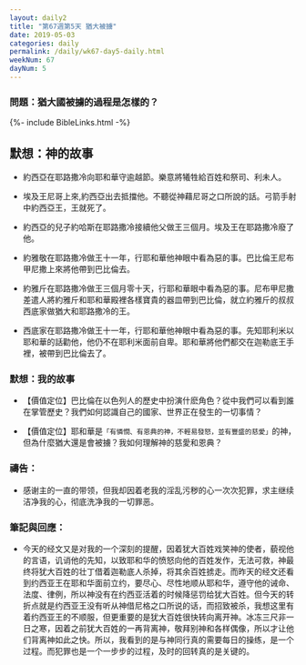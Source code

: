 ```yaml
---
layout: daily2
title: "第67週第5天 猶大被擄"
date: 2019-05-03
categories: daily
permalink: /daily/wk67-day5-daily.html
weekNum: 67
dayNum: 5
---
```


### 問題：猶大國被擄的過程是怎樣的？
 
{%- include BibleLinks.html -%}

## 默想：神的故事
+ 約西亞在耶路撒冷向耶和華守逾越節。樂意將犧牲給百姓和祭司、利未人。

+ 埃及王尼哥上來,約西亞出去抵擋他。不聽從神藉尼哥之口所說的話。弓箭手射中約西亞王，王就死了。

+ 約西亞的兒子約哈斯在耶路撒冷接續他父做王三個月。埃及王在耶路撒冷廢了他。

+ 約雅敬在耶路撒冷做王十一年，行耶和華他神眼中看為惡的事。巴比倫王尼布甲尼撒上來將他帶到巴比倫去。

+ 約雅斤在耶路撒冷做王三個月零十天，行耶和華眼中看為惡的事。尼布甲尼撒差遣人將約雅斤和耶和華殿裡各樣寶貴的器皿帶到巴比倫，就立約雅斤的叔叔西底家做猶大和耶路撒冷的王。

+ 西底家在耶路撒冷做王十一年，行耶和華他神眼中看為惡的事。先知耶利米以耶和華的話勸他，他仍不在耶利米面前自卑。耶和華將他們都交在迦勒底王手裡，被帶到巴比倫去了。

### 默想：我的故事
+ 【價值定位】巴比倫在以色列人的歷史中扮演什麽角色？從中我們可以看到誰在掌管歷史？我們如何認識自己的國家、世界正在發生的一切事情？

+ 【價值定位】耶和華是`「有憐憫、有恩典的神，不輕易發怒，並有豐盛的慈愛」`的神，但為什麼猶大還是會被擄？我如何理解神的慈愛和恩典？

### 禱告：

+ 感谢主的一直的带领，但我却因着老我的淫乱污秽的心一次次犯罪，求主继续洁净我的心，彻底洗净我的一切罪恶。

### 筆記與回應：

+ 今天的经文又是对我的一个深刻的提醒，因着犹大百姓戏笑神的使者，藐视他的言语，讥诮他的先知，以致耶和华的愤怒向他的百姓发作，无法可救，神最终将犹大百姓的壮丁借着迦勒底人杀掉，将其余百姓掳走。而昨天的经文还看到约西亚王在耶和华面前立约，要尽心、尽性地顺从耶和华，遵守他的诫命、法度、律例，所以神没有在约西亚活着的时候降惩罚给犹大百姓。但今天的转折点就是约西亚王没有听从神借尼格之口所说的话，而招致被杀，我想这里有着约西亚王的不顺服，但更重要的是犹大百姓很快转向离开神。冰冻三尺非一日之寒，因着之前犹大百姓的一再背离神，敬拜别神和各样偶像，所以才让他们背离神如此之快。所以，我看到的是与神同行真的需要每日的操练，是一个过程。而犯罪也是一个一步步的过程，及时的回转真的是关键的。
